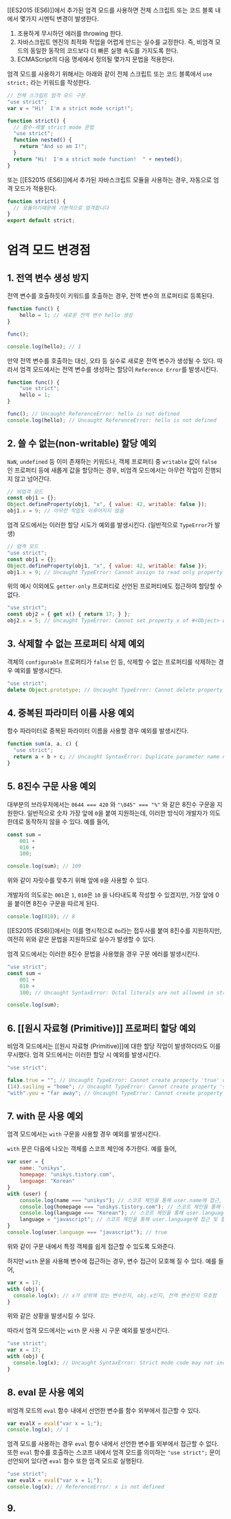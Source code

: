 [[ES2015 (ES6)]]에서 추가된 엄격 모드를 사용하면 전체 스크립트 또는 코드 블록 내에서 몇가지 시멘틱 변경이 발생한다.

1. 조용하게 무시하던 에러를 throwing 한다.
2. 자바스크립트 엔진의 최적화 작업을 어렵게 만드는 실수를 교정한다. 즉, 비엄격 모드의 동일한 동작의 코드보다 더 빠른 실행 속도를 가지도록 한다.
3. ECMAScript의 다음 명세에서 정의될 몇가지 문법을 적용한다.

엄격 모드를 사용하기 위해서는 아래와 같이 전체 스크립트 또는 코드 블록에서 `use strict;` 라는 키워드를 작성한다.

```javascript
// 전체 스크립트 엄격 모드 구문
"use strict";
var v = "Hi!  I'm a strict mode script!";

function strict() {
  // 함수-레벨 strict mode 문법
  "use strict";
  function nested() {
    return "And so am I!";
  }
  return "Hi!  I'm a strict mode function!  " + nested();
}
```

또는 [[ES2015 (ES6)]]에서 추가된 자바스크립트 모듈을 사용하는 경우, 자동으로 엄격 모드가 적용된다.

```javascript
function strict() {
  // 모듈이기때문에 기본적으로 엄격합니다
}
export default strict;
```

# 엄격 모드 변경점

## 1. 전역 변수 생성 방지

전역 변수를 호출하듯이 키워드를 호출하는 경우, 전역 변수의 프로퍼티로 등록된다.

```javascript
function func() {
    hello = 1; // 새로운 전역 변수 hello 생성
}

func();

console.log(hello); // 1
```

만약 전역 변수를 호출하는 대신, 오타 등 실수로 새로운 전역 변수가 생성될 수 있다. 따라서 엄격 모드에서는 전역 변수를 생성하는 할당이 `Reference Error`를 발생시킨다.

```javascript
function func() {
    "use strict";
    hello = 1;
}

func(); // Uncaught ReferenceError: hello is not defined
console.log(hello); // Uncaught ReferenceError: hello is not defined
```

## 2. 쓸 수 없는(non-writable) 할당 예외

`NaN`, `undefined` 등 이미 존재하는 키워드나, 객체 프로퍼티 중 `writable` 값이 `false` 인 프로퍼티 등에 새롭게 값을 할당하는 경우, 비엄격 모드에서는 아무런 작업이 진행되지 않고 넘어간다.

```javascript
// 비엄격 모드
const obj1 = {};
Object.defineProperty(obj1, "x", { value: 42, writable: false });
obj1.x = 9; // 아무런 작업도 이루어지지 않음
```

엄격 모드에서는 이러한 할당 시도가 예외를 발생시킨다. (일반적으로 `TypeError`가 발생)

```javascript
// 엄격 모드
"use strict";
const obj1 = {};
Object.defineProperty(obj1, "x", { value: 42, writable: false });
obj1.x = 9; // Uncaught TypeError: Cannot assign to read only property 'x' of object
```

위의 예시 이외에도 `getter-only` 프로퍼티로 선언된 프로퍼티에도 접근하여 할당할 수 없다.

```javascript
"use strict";
const obj2 = { get x() { return 17; } };
obj2.x = 5; // Uncaught TypeError: Cannot set property x of #<Object> which has only a getter
```

## 3. 삭제할 수 없는 프로퍼티 삭제 예외

객체의 `configurable` 프로퍼티가 `false` 인 등, 삭제할 수 없는 프로퍼티를 삭제하는 경우 예외를 발생시킨다.

```javascript
"use strict";
delete Object.prototype; // Uncaught TypeError: Cannot delete property 'prototype' of function Object()
```

## 4. 중복된 파라미터 이름 사용 예외

함수 파라미터로 중복된 파라미터 이름을 사용할 경우 예외를 발생시킨다.

```javascript
function sum(a, a, c) {
  "use strict";
  return a + b + c; // Uncaught SyntaxError: Duplicate parameter name not allowed in this context
}
```

## 5. 8진수 구문 사용 예외

대부분의 브라우저에서는 `0644 === 420` 와 `"\045" === "%"` 와 같은 8진수 구문을 지원한다. 일반적으로 숫자 가장 앞에 `0`을 붙여 지원하는데, 이러한 방식이 개발자가 의도한데로 동작하지 않을 수 있다. 예를 들어,

```javascript
const sum =
	001 +
	010 +
	100;

console.log(sum); // 109
```

위와 같이 자릿수를 맞추기 위해 앞에 `0`을 사용할 수 있다.

개발자의 의도로는 `001`은 `1`, `010`은 `10` 을 나타내도록 작성할 수 있겠지만, 가장 앞에 0을 붙이면 8진수 구문을 따르게 된다.

```javascript
console.log(010); // 8
```

[[ES2015 (ES6)]]에서는 이를 명시적으로 `0o`라는 접두사를 붙여 8진수를 지원하지만, 여전히 위와 같은 문법을 지원하므로 실수가 발생할 수 있다.

엄격 모드에서는 이러한 8진수 문법을 사용했을 경우 구문 에러를 발생시킨다.

```javascript
"use strict";
const sum =
	001 +
	010 +
	100; // Uncaught SyntaxError: Octal literals are not allowed in strict mode.

console.log(sum);
```

## 6.  [[원시 자료형 (Primitive)]] 프로퍼티 할당 예외

비엄격 모드에서는 [[원시 자료형 (Primitive)]]에 대한 할당 작업이 발생하더라도 이를 무시했다.  엄격 모드에서는 이러한 할당 시 예외를 발생시킨다.

```javascript
"use strict";

false.true = ""; // Uncaught TypeError: Cannot create property 'true' on boolean 'false'
(14).sailing = "home"; // Uncaught TypeError: Cannot create property 'sailing' on number '14'
"with".you = "far away"; // Uncaught TypeError: Cannot create property 'you' on string 'with
```

## 7. with 문 사용 예외

엄격 모드에서는 `with` 구문을 사용할 경우 예외를 발생시킨다.

`with` 문은 다음에 나오는 객체를 스코프 체인에 추가한다. 예를 들어,

```javascript
var user = {
    name: "unikys",
    homepage: "unikys.tistory.com",
    language: "Korean"
}
with (user) {
    console.log(name === "unikys"); // 스코프 체인을 통해 user.name에 접근, true
    console.log(homepage === "unikys.tistory.com"); // 스코프 체인을 통해 user.homepage에 접근, true
    console.log(language === "Korean"); // 스코프 체인을 통해 user.language에 접근, true
    language = "javascript"; // 스코프 체인을 통해 user.language에 접근 및 할당
}
console.log(user.language === "javascript"); // true
```

위와 같이 구문 내에서 특정 객체를 쉽게 접근할 수 있도록 도와준다.

하지만 `with` 문을 사용해 변수에 접근하는 경우, 변수 접근이 모호해 질 수 있다. 예를 들어,

```javascript
var x = 17;
with (obj) {
  console.log(x); // x가 상위에 있는 변수인지, obj.x인지, 전역 변수인지 모호함
}
```

위와 같은 상황을 발생시킬 수 있다.

따라서 엄격 모드에서는 `with` 문 사용 시 구문 예외를 발생시킨다.

```javascript
"use strict";
var x = 17;
with (obj) {
  console.log(x); // Uncaught SyntaxError: Strict mode code may not include a with statement
}
```

## 8. eval 문 사용 예외

비엄격 모드의 `eval` 함수 내에서 선언한 변수를 함수 외부에서 접근할 수 있다.

```javascript
var evalX = eval("var x = 1;");
console.log(x); // 1
```

엄격 모드를 사용하는 경우 `eval` 함수 내에서 선언한 변수를 외부에서 접근할 수 없다. 또한 `eval` 함수를 호출하는 스코프 내에서 엄격 모드를 의미하는 `"use strict";` 문이 선언되어 있다면 `eval` 함수 또한 엄격 모드로 실행된다.

```javascript
"use strict";
var evalX = eval("var x = 1;");
console.log(x); // ReferenceError: x is not defined
```

## 9. 
